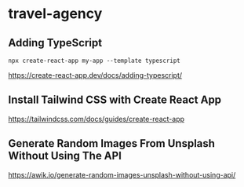 # travel-agency

## Adding TypeScript

`npx create-react-app my-app --template typescript`

<https://create-react-app.dev/docs/adding-typescript/>

## Install Tailwind CSS with Create React App

<https://tailwindcss.com/docs/guides/create-react-app>

## Generate Random Images From Unsplash Without Using The API

<https://awik.io/generate-random-images-unsplash-without-using-api/>
